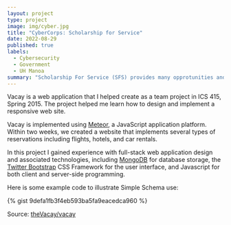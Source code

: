 ```yaml
---
layout: project
type: project
image: img/cyber.jpg
title: "CyberCorps: Scholarship for Service"
date: 2022-08-29
published: true
labels:
  - Cybersecurity
  - Government
  - UH Manoa
summary: "Scholarship For Service (SFS) provides many opprotunities and scholarships for students going into the cyber security field."
---
```




Vacay is a web application that I helped create as a team project in ICS 415, Spring 2015. The project helped me learn how to design and implement a responsive web site.

Vacay is implemented using [Meteor](http://meteor.com), a JavaScript application platform. Within two weeks, we created a website that implements several types of reservations including flights, hotels, and car rentals.

In this project I gained experience with full-stack web application design and associated technologies, including [MongoDB](http://mongodb.com) for database storage, the [Twitter Bootstrap](http://getbootstrap.com/) CSS Framework for the user interface, and Javascript for both client and server-side programming. 

Here is some example code to illustrate Simple Schema use:

{% gist 9defa1fb3f4eb593ba5fa9eacedca960 %}
 
Source: <a href="https://github.com/theVacay/vacay">theVacay/vacay</a>
